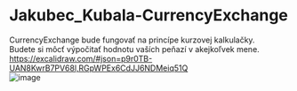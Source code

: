 # Jakubec_Kubala-CurrencyExchange

CurrencyExchange bude fungovať na princípe kurzovej kalkulačky.<br>
Budete si môcť výpočitať hodnotu vaších peňazí v akejkoľvek mene.<br>
https://excalidraw.com/#json=p9r0TB-UAN8KwrB7PV68l,RGpWPEx6CdJJ6NDMeiq51Q<br>
![image](https://user-images.githubusercontent.com/90966501/203723856-f8860bde-e50c-4cb2-877b-60698ad9a9c3.png)

